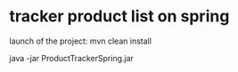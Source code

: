 # tracker product list on spring
launch of the project: mvn clean install

java -jar ProductTrackerSpring.jar